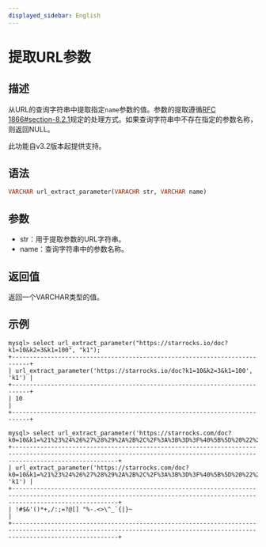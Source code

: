 ```yaml
---
displayed_sidebar: English
---
```


# 提取URL参数

## 描述

从URL的查询字符串中提取指定`name`参数的值。参数的提取遵循[RFC 1866#section-8.2.1](https://datatracker.ietf.org/doc/html/rfc1866.html#section-8.2.1)规定的处理方式。如果查询字符串中不存在指定的参数名称，则返回NULL。

此功能自v3.2版本起提供支持。

## 语法

```haskell
VARCHAR url_extract_parameter(VARACHR str, VARCHAR name)
```

## 参数

- str：用于提取参数的URL字符串。
- name：查询字符串中的参数名称。

## 返回值

返回一个VARCHAR类型的值。

## 示例

```plaintext
mysql> select url_extract_parameter("https://starrocks.io/doc?k1=10&k2=3&k1=100", "k1");
+---------------------------------------------------------------------------+
| url_extract_parameter('https://starrocks.io/doc?k1=10&k2=3&k1=100', 'k1') |
+---------------------------------------------------------------------------+
| 10                                                                        |
+---------------------------------------------------------------------------+

mysql> select url_extract_parameter('https://starrocks.com/doc?k0=10&k1=%21%23%24%26%27%28%29%2A%2B%2C%2F%3A%3B%3D%3F%40%5B%5D%20%22%25%2D%2E%3C%3E%5C%5E%5F%60%7B%7C%7D%7E&k2','k1');
+--------------------------------------------------------------------------------------------------------------------------------------------------------------------------+
| url_extract_parameter('https://starrocks.com/doc?k0=10&k1=%21%23%24%26%27%28%29%2A%2B%2C%2F%3A%3B%3D%3F%40%5B%5D%20%22%25%2D%2E%3C%3E%5C%5E%5F%60%7B%7C%7D%7E&k2', 'k1') |
+--------------------------------------------------------------------------------------------------------------------------------------------------------------------------+
| !#$&'()*+,/:;=?@[] "%-.<>\^_`{|}~                                                                                                                                        |
+--------------------------------------------------------------------------------------------------------------------------------------------------------------------------+
```

